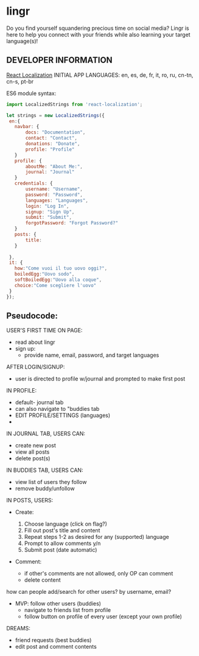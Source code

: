 # lingr
Do you find yourself squandering precious time on social media? Lingr is here to help you connect with your friends while also learning your target language(s)!

## DEVELOPER INFORMATION
[React Localization](https://www.npmjs.com/package/react-localization)
INITIAL APP LANGUAGES: en, es, de, fr, it, ro, ru, cn-tn, cn-s, pt-br

ES6 module syntax:

```js 
import LocalizedStrings from 'react-localization';

let strings = new LocalizedStrings({
 en:{
   navbar: {
       docs: "Documentation",
       contact: "Contact",
       donations: "Donate",
       profile: "Profile"
   }
   profile: {
       aboutMe: "About Me:",
       journal: "Journal"
   }
   credentials: {
       username: "Username",
       password: "Password",
       languages: "Languages",
       login: "Log In",
       signup: "Sign Up",
       submit: "Submit",
       forgotPassword: "Forgot Password?"
   }
   posts: {
       title: 
   }
   
 },
 it: {
   how:"Come vuoi il tuo uovo oggi?",
   boiledEgg:"Uovo sodo",
   softBoiledEgg:"Uovo alla coque",
   choice:"Come scegliere l'uovo"
 }
});
```

## Pseudocode: 
USER'S FIRST TIME ON PAGE:
* read about lingr
* sign up:
    * provide name, email, password, and target languages

AFTER LOGIN/SIGNUP:
* user is directed to profile w/journal and prompted to make first post

IN PROFILE: 
* default- journal tab
* can also navigate to "buddies tab
* EDIT PROFILE/SETTINGS (languages)
* 

IN JOURNAL TAB, USERS CAN: 
* create new post
* view all posts 
* delete post(s)

IN BUDDIES TAB, USERS CAN:
* view list of users they follow
* remove buddy/unfollow 

IN POSTS, USERS:
* Create:
    1. Choose language (click on flag?) 
    2. Fill out post's title and content
    3. Repeat steps 1-2 as desired for any (supported) language
    4. Prompt to allow comments y/n
    5. Submit post (date automatic) 

* Comment:
    * if other's comments are not allowed, only OP can comment 
    * delete content

how can people add/search for other users? by username, email? 
* MVP: follow other users (buddies)
    * navigate to friends list from profile
    * follow button on profile of every user (except your own profile)


DREAMS: 
* friend requests (best buddies)
* edit post and comment contents
